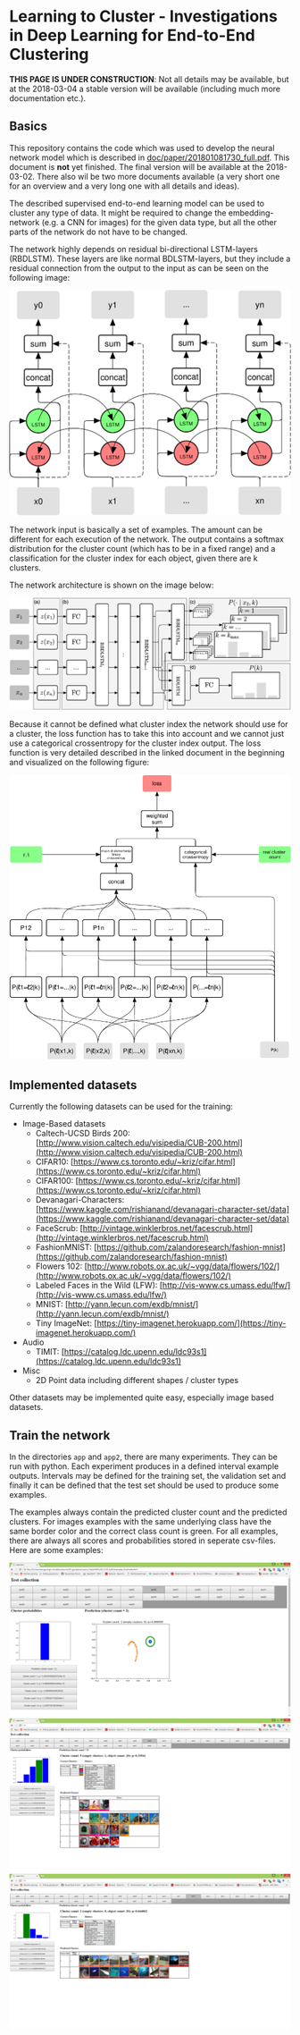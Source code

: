 # Learning to Cluster - Investigations in Deep Learning for End-to-End Clustering

**THIS PAGE IS UNDER CONSTRUCTION**: Not all details may be available, but at the 2018-03-04 a stable version will be available (including much more documentation etc.).

## Basics
This repository contains the code which was used to develop the neural network model which is described in [doc/paper/201801081730_full.pdf](doc/paper/201801081730_full.pdf). This document is **not** yet finished. The final version will be available at the 2018-03-02. There also wil be two more documents available (a very short one for an overview and a very long one with all details and ideas).

The described supervised end-to-end learning model can be used to cluster any type of data. It might be required to change the embedding-network (e.g. a CNN for images) for the given data type, but all the other parts of the network do not have to be changed.

The network highly depends on residual bi-directional LSTM-layers (RBDLSTM). These layers are like normal BDLSTM-layers, but they include a residual connection from the output to the input as can be seen on the following image:

<img src="doc/images/rbdlstm.png" width="600px">
<!--![](doc/images/rbdlstm.png =250x)-->

The network input is basically a set of examples. The amount can be different for each execution of the network. The output contains a softmax distribution for the cluster count (which has to be in a fixed range) and a classification for the cluster index for each object, given there are k clusters.

The network architecture is shown on the image below:

![](doc/images/model.png)

Because it cannot be defined what cluster index the network should use for a cluster, the loss function has to take this into account and we cannot just use a categorical crossentropy for the cluster index output. The loss function is very detailed described in the linked document in the beginning and visualized on the following figure:

![](doc/images/loss.png)

## Implemented datasets

Currently the following datasets can be used for the training:

- Image-Based datasets
	- Caltech-UCSD Birds 200: [http://www.vision.caltech.edu/visipedia/CUB-200.html](http://www.vision.caltech.edu/visipedia/CUB-200.html)
	- CIFAR10: [https://www.cs.toronto.edu/~kriz/cifar.html](https://www.cs.toronto.edu/~kriz/cifar.html)
	- CIFAR100: [https://www.cs.toronto.edu/~kriz/cifar.html](https://www.cs.toronto.edu/~kriz/cifar.html)
	- Devanagari-Characters: [https://www.kaggle.com/rishianand/devanagari-character-set/data](https://www.kaggle.com/rishianand/devanagari-character-set/data)
	- FaceScrub: [http://vintage.winklerbros.net/facescrub.html](http://vintage.winklerbros.net/facescrub.html)
	- FashionMNIST: [https://github.com/zalandoresearch/fashion-mnist](https://github.com/zalandoresearch/fashion-mnist)
	- Flowers 102: [http://www.robots.ox.ac.uk/~vgg/data/flowers/102/](http://www.robots.ox.ac.uk/~vgg/data/flowers/102/)
	- Labeled Faces in the Wild (LFW): [http://vis-www.cs.umass.edu/lfw/](http://vis-www.cs.umass.edu/lfw/)
	- MNIST: [http://yann.lecun.com/exdb/mnist/](http://yann.lecun.com/exdb/mnist/)
	- Tiny ImageNet: [https://tiny-imagenet.herokuapp.com/](https://tiny-imagenet.herokuapp.com/)
- Audio
	- TIMIT: [https://catalog.ldc.upenn.edu/ldc93s1](https://catalog.ldc.upenn.edu/ldc93s1)
- Misc
	- 2D Point data including different shapes / cluster types

Other datasets may be implemented quite easy, especially image based datasets.
 
## Train the network

In the directories `app` and `app2`, there are many experiments. They can be run with python. Each experiment produces in a defined interval example outputs. Intervals may be defined for the training set, the validation set and finally it can be defined that the test set should be used to produce some examples.

The examples always contain the predicted cluster count and the predicted clusters. For images examples with the same underlying class have the same border color and the correct class count is green. For all examples, there are always all scores and probabilities stored in seperate csv-files. Here are some examples:

![](doc/images/example00.png)
![](doc/images/example01.png)
![](doc/images/example02.png)

